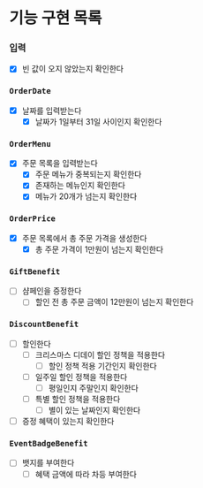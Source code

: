 # 기능 구현 목록
### 입력
- [x] 빈 값이 오지 않았는지 확인한다
### `OrderDate`
- [x] 날짜를 입력받는다
  - [x] 날짜가 1일부터 31일 사이인지 확인한다
### `OrderMenu`
- [x] 주문 목록을 입력받는다
  - [x] 주문 메뉴가 중복되는지 확인한다
  - [x] 존재하는 메뉴인지 확인한다
  - [x] 메뉴가 20개가 넘는지 확인한다
### `OrderPrice`
- [x] 주문 목록에서 총 주문 가격을 생성한다
  - [x] 총 주문 가격이 1만원이 넘는지 확인한다
### `GiftBenefit`
- [ ] 샴페인을 증정한다
  - [ ] 할인 전 총 주문 금액이 12만원이 넘는지 확인한다
### `DiscountBenefit`
- [ ] 할인한다
  - [ ] 크리스마스 디데이 할인 정책을 적용한다
    - [ ] 할인 정책 적용 기간인지 확인한다
  - [ ] 일주일 할인 정책을 적용한다
    - [ ] 평일인지 주말인지 확인한다
  - [ ] 특별 할인 정책을 적용한다
    - [ ] 별이 있는 날짜인지 확인한다
- [ ] 증정 혜택이 있는지 확인한다
### `EventBadgeBenefit`
- [ ] 뱃지를 부여한다
  - [ ] 혜택 금액에 따라 차등 부여한다